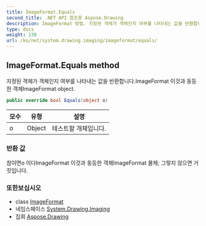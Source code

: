 ```yaml
---
title: ImageFormat.Equals
second_title: .NET API 참조용 Aspose.Drawing
description: ImageFormat 방법. 지정된 객체가 객체인지 여부를 나타내는 값을 반환합니다.ImageFormat 이것과 동등한 객체ImageFormat object.
type: docs
weight: 130
url: /ko/net/system.drawing.imaging/imageformat/equals/
---
```

## ImageFormat.Equals method

지정된 객체가 객체인지 여부를 나타내는 값을 반환합니다.ImageFormat 이것과 동등한 객체ImageFormat object.

```csharp
public override bool Equals(object o)
```

| 모수 | 유형 | 설명 |
| --- | --- | --- |
| o | Object | 테스트할 개체입니다. |

### 반환 값

참이면*o* 이다ImageFormat 이것과 동등한 객체ImageFormat 물체; 그렇지 않으면 거짓입니다.

### 또한보십시오

* class [ImageFormat](../)
* 네임스페이스 [System.Drawing.Imaging](../../imageformat/)
* 집회 [Aspose.Drawing](../../../)



